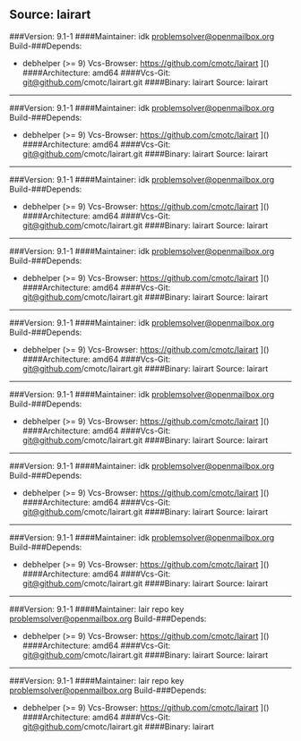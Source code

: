 Source: lairart 
------------- 

###Version: 9.1-1
####Maintainer: idk <problemsolver@openmailbox.org>
Build-###Depends:
  * debhelper (>= 9)
Vcs-Browser: https://github.com/cmotc/lairart
]()
####Architecture: amd64
####Vcs-Git: git@github.com/cmotc/lairart.git
####Binary: lairart
Source: lairart 
------------- 

###Version: 9.1-1
####Maintainer: idk <problemsolver@openmailbox.org>
Build-###Depends:
  * debhelper (>= 9)
Vcs-Browser: https://github.com/cmotc/lairart
]()
####Architecture: amd64
####Vcs-Git: git@github.com/cmotc/lairart.git
####Binary: lairart
Source: lairart 
------------- 

###Version: 9.1-1
####Maintainer: idk <problemsolver@openmailbox.org>
Build-###Depends:
  * debhelper (>= 9)
Vcs-Browser: https://github.com/cmotc/lairart
]()
####Architecture: amd64
####Vcs-Git: git@github.com/cmotc/lairart.git
####Binary: lairart
Source: lairart 
------------- 

###Version: 9.1-1
####Maintainer: idk <problemsolver@openmailbox.org>
Build-###Depends:
  * debhelper (>= 9)
Vcs-Browser: https://github.com/cmotc/lairart
]()
####Architecture: amd64
####Vcs-Git: git@github.com/cmotc/lairart.git
####Binary: lairart
Source: lairart 
------------- 

###Version: 9.1-1
####Maintainer: idk <problemsolver@openmailbox.org>
Build-###Depends:
  * debhelper (>= 9)
Vcs-Browser: https://github.com/cmotc/lairart
]()
####Architecture: amd64
####Vcs-Git: git@github.com/cmotc/lairart.git
####Binary: lairart
Source: lairart 
------------- 

###Version: 9.1-1
####Maintainer: idk <problemsolver@openmailbox.org>
Build-###Depends:
  * debhelper (>= 9)
Vcs-Browser: https://github.com/cmotc/lairart
]()
####Architecture: amd64
####Vcs-Git: git@github.com/cmotc/lairart.git
####Binary: lairart
Source: lairart 
------------- 

###Version: 9.1-1
####Maintainer: idk <problemsolver@openmailbox.org>
Build-###Depends:
  * debhelper (>= 9)
Vcs-Browser: https://github.com/cmotc/lairart
]()
####Architecture: amd64
####Vcs-Git: git@github.com/cmotc/lairart.git
####Binary: lairart
Source: lairart 
------------- 

###Version: 9.1-1
####Maintainer: idk <problemsolver@openmailbox.org>
Build-###Depends:
  * debhelper (>= 9)
Vcs-Browser: https://github.com/cmotc/lairart
]()
####Architecture: amd64
####Vcs-Git: git@github.com/cmotc/lairart.git
####Binary: lairart
Source: lairart 
------------- 

###Version: 9.1-1
####Maintainer: lair repo key <problemsolver@openmailbox.org>
Build-###Depends:
  * debhelper (>= 9)
Vcs-Browser: https://github.com/cmotc/lairart
]()
####Architecture: amd64
####Vcs-Git: git@github.com/cmotc/lairart.git
####Binary: lairart
Source: lairart 
------------- 

###Version: 9.1-1
####Maintainer: lair repo key <problemsolver@openmailbox.org>
Build-###Depends:
  * debhelper (>= 9)
Vcs-Browser: https://github.com/cmotc/lairart
]()
####Architecture: amd64
####Vcs-Git: git@github.com/cmotc/lairart.git
####Binary: lairart
